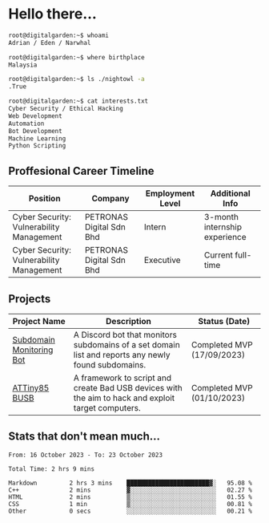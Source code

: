 # Hello there...

```bash
root@digitalgarden:~$ whoami
Adrian / Eden / Narwhal

root@digitalgarden:~$ where birthplace
Malaysia

root@digitalgarden:~$ ls ./nightowl -a
.True

root@digitalgarden:~$ cat interests.txt
Cyber Security / Ethical Hacking
Web Development
Automation
Bot Development
Machine Learning
Python Scripting
```

## Proffesional Career Timeline

|Position|Company|Employment Level|Additional Info|
|-------------|---------------------------------------------------------------|----|-----|
|Cyber Security: Vulnerability Management | PETRONAS Digital Sdn Bhd |Intern| 3-month internship experience |
|Cyber Security: Vulnerability Management | PETRONAS Digital Sdn Bhd |Executive|Current full-time|

## Projects

| Project Name | Description | Status (Date) |
|--------------|-------------|---------------|
|[Subdomain Monitoring Bot](https://github.com/edenfrey/subdomain-monitor)|A Discord bot that monitors subdomains of a set domain list and reports any newly found subdomains.|Completed MVP (17/09/2023)|
|[ATTiny85 BUSB](https://github.com/edenfrey/ATTiny85_BUSB)|A framework to script and create Bad USB devices with the aim to hack and exploit target computers.|Completed MVP (01/10/2023)|

## Stats that don't mean much...

<!--START_SECTION:waka-->

```all_time
From: 16 October 2023 - To: 23 October 2023

Total Time: 2 hrs 9 mins

Markdown         2 hrs 3 mins    ███████████████████████▓░   95.08 %
C++              2 mins          ▓░░░░░░░░░░░░░░░░░░░░░░░░   02.27 %
HTML             2 mins          ▒░░░░░░░░░░░░░░░░░░░░░░░░   01.55 %
CSS              1 min           ▒░░░░░░░░░░░░░░░░░░░░░░░░   00.81 %
Other            0 secs          ░░░░░░░░░░░░░░░░░░░░░░░░░   00.21 %
```

<!--END_SECTION:waka-->
